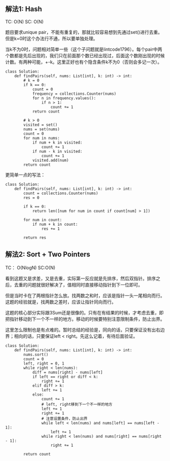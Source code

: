 ## 解法1: Hash
TC: O(N) SC: O(N)

题目要求unique pair，不能有重复的，那就比较容易想到先通过set()进行去重。但是k=0时这个办法行不通，所以要单独处理。

当k不为0时，问题相对简单一些（这个子问题就是lintcode1796）。每个pair中两个数都是先后出现的，我们只在前面那个数已经出现过，后面这个数刚出现的时候计数。有两种可能，+-k。这里正好也有个隐含条件k不为0（否则会多记一次）。
```
class Solution:
    def findPairs(self, nums: List[int], k: int) -> int:
        # k = 0
        if k == 0:
            count = 0
            frequency = collections.Counter(nums)
            for n in frequency.values():
                if n > 1:
                    count += 1
            return count
        
        # k > 0 
        visited = set()
        nums = set(nums)
        count = 0
        for num in nums:
            if num + k in visited:
                count += 1
            if num - k in visited:
                count += 1
            visited.add(num)
        return count
```
更简单一点的写法：
```
class Solution:
    def findPairs(self, nums: List[int], k: int) -> int:
        count = collections.Counter(nums)
        res = 0
        
        if k == 0:
            return len([num for num in count if count[num] > 1])
            
        for num in count:
            if num + k in count:
                res += 1
                
        return res
```

## 解法2: Sort + Two Pointers
TC： O(NlogN) SC:O(N)

看到这题又是求差，又是去重，实际第一反应就是先排序，然后双指针。排序之后，去重的问题就很好解决了，值相同时直接移动指针到下一位即可。

但是当时卡在了两根指针怎么放。找两数之和时，应该是指针一头一尾相向而行。这题的经验就是，找两数之差时，应该让指针同向而行。

这题的核心部分实际跟3Sum还是很像的。只有在有结果的时候，才考虑去重，即把指针移动到下一个不一样的地方。移动的时候要特别注意限制条件，防止出界。

这里怎么限制也是有点难的。暂时总结的经验是，同向的话，只要保证没有出右边界；相向的话，只要保证left < right。先这么记着，有待后面验证。


```
class Solution:
    def findPairs(self, nums: List[int], k: int) -> int:
        nums.sort()
        count = 0
        left, right = 0, 1
        while right < len(nums):
            diff = nums[right] - nums[left]
            if left == right or diff < k:
                right += 1
            elif diff > k:
                left += 1
            else:
                count += 1
                # left, right移到下一个不一样的地方
                left += 1
                right += 1
                # 注意设置条件，防止出界
                while left < len(nums) and nums[left] == nums[left - 1]:
                    left += 1
                while right < len(nums) and nums[right] == nums[right - 1]:
                    right += 1
        
        return count
```
